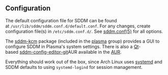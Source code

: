 ## Configuration

The default configuration file for SDDM can be found at `/usr/lib/sddm/sddm.conf.d/default.conf`. For any changes, create configuration file(s) in `/etc/sddm.conf.d/`. See [sddm.conf(5)](https://man.archlinux.org/man/sddm.conf.5) for all options.

The [sddm-kcm](https://archlinux.org/packages/?name=sddm-kcm) package (included in the [plasma](https://archlinux.org/groups/x86_64/plasma/) group) provides a GUI to configure SDDM in Plasma's system settings. There is also a [Qt](https://wiki.archlinux.org/title/Qt "Qt")-based [sddm-config-editor-git](https://aur.archlinux.org/packages/sddm-config-editor-git/)AUR available in the [AUR](https://wiki.archlinux.org/title/AUR "AUR").

Everything should work out of the box, since Arch Linux uses [systemd](https://wiki.archlinux.org/title/Systemd "Systemd") and SDDM defaults to using `systemd-logind` for session management.